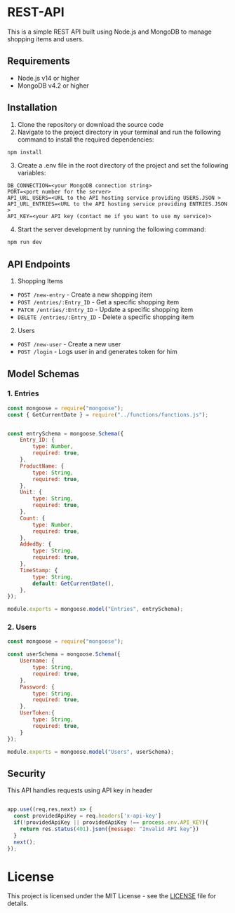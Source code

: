 # REST-API
This is a simple REST API built using Node.js and MongoDB to manage shopping items and users.

## Requirements
* Node.js v14 or higher
* MongoDB v4.2 or higher

## Installation
1. Clone the repository or download the source code
2. Navigate to the project directory in your terminal and run the following command to install the required dependencies:

```sh
npm install
```

3. Create a .env file in the root directory of the project and set the following variables:

```env
DB_CONNECTION=<your MongoDB connection string>
PORT=<port number for the server>
API_URL_USERS=<URL to the API hosting service providing USERS.JSON >
API_URL_ENTRIES=<URL to the API hosting service providing ENTRIES.JSON >
API_KEY=<your API key (contact me if you want to use my service)>
```

4. Start the server development by running the following command:

```sh
npm run dev
```
## API Endpoints

1. Shopping Items

* `POST /new-entry` - Create a new shopping item
* `POST /entries/:Entry_ID` - Get a specific shopping item
* `PATCH /entries/:Entry_ID` - Update a specific shopping item
* `DELETE /entries/:Entry_ID` - Delete a specific shopping item

2. Users

* `POST /new-user` - Create a new user
* `POST /login` - Logs user in and generates token for him

## Model Schemas

### 1. Entries
```js
const mongoose = require("mongoose");
const { GetCurrentDate } = require("../functions/functions.js");


const entrySchema = mongoose.Schema({
	Entry_ID: {
		type: Number,
		required: true,
	},
	ProductName: {
		type: String,
		required: true,
	},
	Unit: {
		type: String,
		required: true,
	},
	Count: {
		type: Number,
		required: true,
	},
	AddedBy: {
		type: String,
		required: true,
	},
	TimeStamp: {
		type: String,
		default: GetCurrentDate(),
	},
});

module.exports = mongoose.model("Entries", entrySchema);

```

### 2. Users
```js
const mongoose = require("mongoose");

const userSchema = mongoose.Schema({
	Username: {
		type: String,
		required: true,
	},
	Password: {
		type: String,
		required: true,
	},
	UserToken:{
		type: String,
		required: true,
	}
});

module.exports = mongoose.model("Users", userSchema);

```

## Security

This API handles requests using API key in header

```js

app.use((req,res,next) => {
  const providedApiKey = req.headers['x-api-key']
  if(!providedApiKey || providedApiKey !== process.env.API_KEY){
    return res.status(401).json({message: "Invalid API key"})
  }
  next();
});

```

# License
This project is licensed under the MIT License - see the <a href="https://github.com/wodosharlatan/REST-MONGO-API/blob/main/LICENSE">LICENSE</a> file for details.
